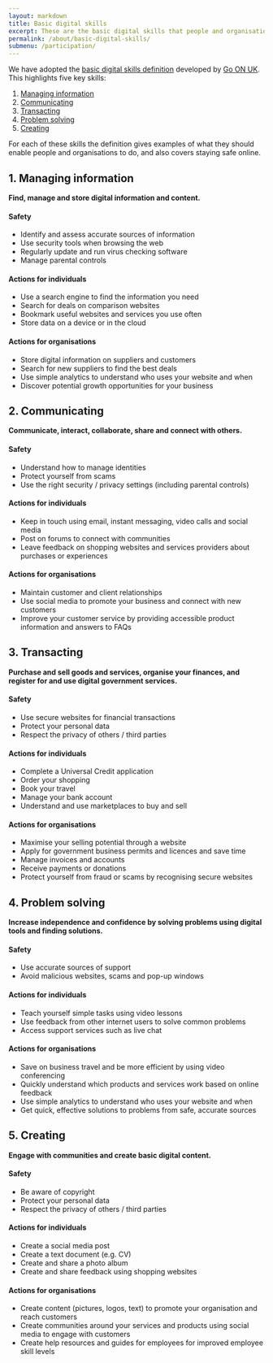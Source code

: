 ```yaml
---
layout: markdown
title: Basic digital skills
excerpt: These are the basic digital skills that people and organisations need to get things done online.
permalink: /about/basic-digital-skills/
submenu: /participation/
---
```


We have adopted the [basic digital skills definition](https://doteveryone.org.uk/digital-skills/digital-skills-framework/) developed by [Go ON UK](http://www.go-on.co.uk). This highlights five key skills:

1. [Managing information](#managing-information)
2. [Communicating](#communicating)
3. [Transacting](#transacting)
4. [Problem solving](#problem-solving)
5. [Creating](#creating)

For each of these skills the definition gives examples of what they should enable people and organisations to do, and also covers staying safe online.

## 1. Managing information

**Find, manage and store digital information and content.**

#### Safety

* Identify and assess accurate sources of information
* Use security tools when browsing the web
* Regularly update and run virus checking software
* Manage parental controls

#### Actions for individuals

* Use a search engine to find the information you need
* Search for deals on comparison websites
* Bookmark useful websites and services you use often
* Store data on a device or in the cloud

#### Actions for organisations

* Store digital information on suppliers and customers
* Search for new suppliers to find the best deals
* Use simple analytics to understand who uses your website and when
* Discover potential growth opportunities for your business

## 2. Communicating

**Communicate, interact, collaborate, share and connect with others.**

#### Safety

* Understand how to manage identities
* Protect yourself from scams
* Use the right security / privacy settings (including parental controls)

#### Actions for individuals

* Keep in touch using email, instant messaging, video calls and social media
* Post on forums to connect with communities
* Leave feedback on shopping websites and services providers about purchases or experiences

#### Actions for organisations

* Maintain customer and client relationships
* Use social media to promote your business and connect with new customers
* Improve your customer service by providing accessible product information and answers to FAQs

## 3. Transacting

**Purchase and sell goods and services, organise your finances, and register for and use digital government services.**

#### Safety

* Use secure websites for financial transactions
* Protect your personal data
* Respect the privacy of others / third parties

#### Actions for individuals

* Complete a Universal Credit application
* Order your shopping
* Book your travel
* Manage your bank account
* Understand and use marketplaces to buy and sell

#### Actions for organisations

* Maximise your selling potential through a website
* Apply for government business permits and licences and save time
* Manage invoices and accounts
* Receive payments or donations
* Protect yourself from fraud or scams by recognising secure websites

## 4. Problem solving

**Increase independence and confidence by solving problems using digital tools and finding solutions.**

#### Safety

* Use accurate sources of support
* Avoid malicious websites, scams and pop-up windows

#### Actions for individuals

* Teach yourself simple tasks using video lessons
* Use feedback from other internet users to solve common problems
* Access support services such as live chat

#### Actions for organisations

* Save on business travel and be more efficient by using video conferencing
* Quickly understand which products and services work based on online feedback
* Use simple analytics to understand who uses your website and when
* Get quick, effective solutions to problems from safe, accurate sources

## 5. Creating

**Engage with communities and create basic digital content.**

#### Safety

* Be aware of copyright
* Protect your personal data
* Respect the privacy of others / third parties

#### Actions for individuals

* Create a social media post
* Create a text document (e.g. CV)
* Create and share a photo album
* Create and share feedback using shopping websites

#### Actions for organisations

* Create content (pictures, logos, text) to promote your organisation and reach customers
* Create communities around your services and products using social media to engage with customers
* Create help resources and guides for employees for improved employee skill levels
